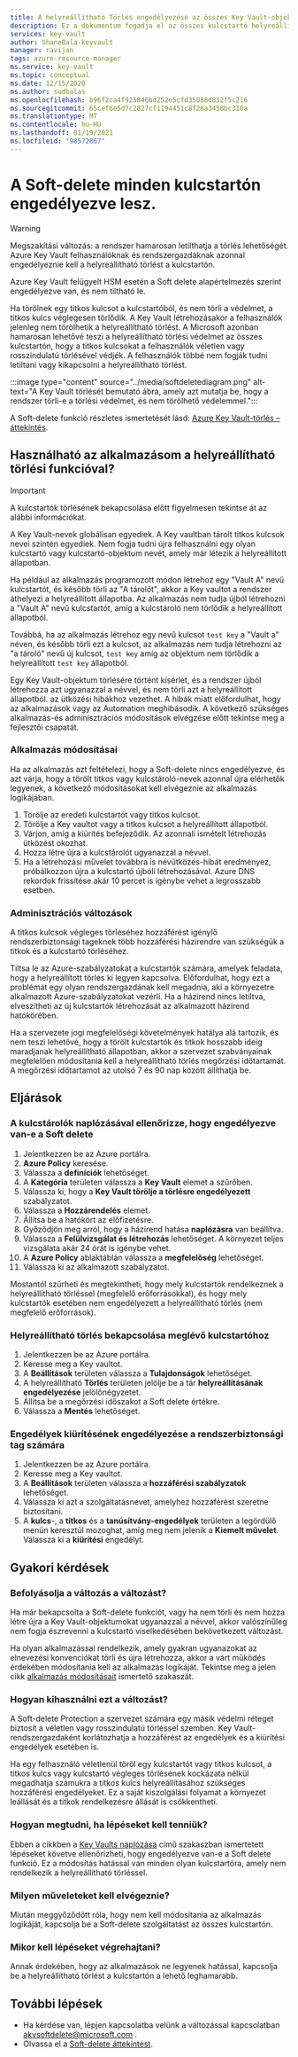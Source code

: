 ```yaml
---
title: A helyreállítható Törlés engedélyezése az összes Key Vault-objektumon – Azure Key Vault | Microsoft Docs
description: Ez a dokumentum fogadja el az összes kulcstartó helyreállítható törlését, valamint az alkalmazás-és adminisztrációs módosítások elvégzését az ütközési hibák elkerülése érdekében.
services: key-vault
author: ShaneBala-keyvault
manager: ravijan
tags: azure-resource-manager
ms.service: key-vault
ms.topic: conceptual
ms.date: 12/15/2020
ms.author: sudbalas
ms.openlocfilehash: b96f2ca4f925846bd252e5cfd35088d832f5c216
ms.sourcegitcommit: 65cef6e5d7c2827cf1194451c8f26a3458bc310a
ms.translationtype: MT
ms.contentlocale: hu-HU
ms.lasthandoff: 01/19/2021
ms.locfileid: "98572867"
---
```

# <a name="soft-delete-will-be-enabled-on-all-key-vaults"></a>A Soft-delete minden kulcstartón engedélyezve lesz.

> [!WARNING]
> Megszakítási változás: a rendszer hamarosan letilthatja a törlés lehetőségét. Azure Key Vault felhasználóknak és rendszergazdáknak azonnal engedélyeznie kell a helyreállítható törlést a kulcstartón.
>
> Azure Key Vault felügyelt HSM esetén a Soft delete alapértelmezés szerint engedélyezve van, és nem tiltható le.

Ha törölnek egy titkos kulcsot a kulcstartóból, és nem törli a védelmet, a titkos kulcs véglegesen törlődik. A Key Vault létrehozásakor a felhasználók jelenleg nem törölhetik a helyreállítható törlést. A Microsoft azonban hamarosan lehetővé teszi a helyreállítható törlési védelmet az összes kulcstartón, hogy a titkos kulcsokat a felhasználók véletlen vagy rosszindulatú törlésével védjék. A felhasználók többé nem fogják tudni letiltani vagy kikapcsolni a helyreállítható törlést.

:::image type="content" source="../media/softdeletediagram.png" alt-text="A Key Vault törlését bemutató ábra, amely azt mutatja be, hogy a rendszer törli-e a törlési védelmet, és nem törölhető védelemmel.":::

A Soft-delete funkció részletes ismertetését lásd: [Azure Key Vault-törlés – áttekintés](soft-delete-overview.md).

## <a name="can-my-application-work-with-soft-delete-enabled"></a>Használható az alkalmazásom a helyreállítható törlési funkcióval?

> [!Important] 
> A kulcstartók törlésének bekapcsolása előtt figyelmesen tekintse át az alábbi információkat.

A Key Vault-nevek globálisan egyediek. A Key vaultban tárolt titkos kulcsok nevei szintén egyediek. Nem fogja tudni újra felhasználni egy olyan kulcstartó vagy kulcstartó-objektum nevét, amely már létezik a helyreállított állapotban. 

Ha például az alkalmazás programozott módon létrehoz egy "Vault A" nevű kulcstartót, és később törli az "A tárolót", akkor a Key vaultot a rendszer áthelyezi a helyreállított állapotba. Az alkalmazás nem tudja újból létrehozni a "Vault A" nevű kulcstartót, amíg a kulcstároló nem törlődik a helyreállított állapotból. 

Továbbá, ha az alkalmazás létrehoz egy nevű kulcsot `test key` a "Vault a" néven, és később törli ezt a kulcsot, az alkalmazás nem tudja létrehozni az "a tároló" nevű új kulcsot, `test key` amíg az objektum nem törlődik a helyreállított `test key` állapotból. 

Egy Key Vault-objektum törlésére történt kísérlet, és a rendszer újból létrehozza azt ugyanazzal a névvel, és nem törli azt a helyreállított állapotból. az ütközési hibákhoz vezethet. A hibák miatt előfordulhat, hogy az alkalmazások vagy az Automation meghibásodik. A következő szükséges alkalmazás-és adminisztrációs módosítások elvégzése előtt tekintse meg a fejlesztői csapatát. 

### <a name="application-changes"></a>Alkalmazás módosításai

Ha az alkalmazás azt feltételezi, hogy a Soft-delete nincs engedélyezve, és azt várja, hogy a törölt titkos vagy kulcstároló-nevek azonnal újra elérhetők legyenek, a következő módosításokat kell elvégeznie az alkalmazás logikájában.

1. Törölje az eredeti kulcstartót vagy titkos kulcsot.
1. Törölje a Key vaultot vagy a titkos kulcsot a helyreállított állapotból.
1. Várjon, amíg a kiürítés befejeződik. Az azonnali ismételt létrehozás ütközést okozhat.
1. Hozza létre újra a kulcstárolót ugyanazzal a névvel.
1. Ha a létrehozási művelet továbbra is névütközés-hibát eredményez, próbálkozzon újra a kulcstartó újbóli létrehozásával. Azure DNS rekordok frissítése akár 10 percet is igénybe vehet a legrosszabb esetben.

### <a name="administration-changes"></a>Adminisztrációs változások

A titkos kulcsok végleges törléséhez hozzáférést igénylő rendszerbiztonsági tageknek több hozzáférési házirendre van szükségük a titkok és a kulcstartó törléséhez.

Tiltsa le az Azure-szabályzatokat a kulcstartók számára, amelyek feladata, hogy a helyreállított törlés ki legyen kapcsolva. Előfordulhat, hogy ezt a problémát egy olyan rendszergazdának kell megadnia, aki a környezetre alkalmazott Azure-szabályzatokat vezérli. Ha a házirend nincs letiltva, elveszítheti az új kulcstartók létrehozását az alkalmazott házirend hatókörében.

Ha a szervezete jogi megfelelőségi követelmények hatálya alá tartozik, és nem teszi lehetővé, hogy a törölt kulcstartók és titkok hosszabb ideig maradjanak helyreállítható állapotban, akkor a szervezet szabványainak megfelelően módosítania kell a helyreállítható törlés megőrzési időtartamát. A megőrzési időtartamot az utolsó 7 és 90 nap között állíthatja be.

## <a name="procedures"></a>Eljárások

### <a name="audit-your-key-vaults-to-check-if-soft-delete-is-enabled"></a>A kulcstárolók naplózásával ellenőrizze, hogy engedélyezve van-e a Soft delete

1. Jelentkezzen be az Azure portálra.
1. **Azure Policy** keresése.
1. Válassza a **definíciók** lehetőséget.
1. A **Kategória** területen válassza a **Key Vault** elemet a szűrőben.
1. Válassza ki, hogy a **Key Vault törölje a törlésre engedélyezett** szabályzatot.
1. Válassza a **Hozzárendelés** elemet.
1. Állítsa be a hatókört az előfizetésre.
1. Győződjön meg arról, hogy a házirend hatása **naplózásra** van beállítva.
1. Válassza a **Felülvizsgálat és létrehozás** lehetőséget. A környezet teljes vizsgálata akár 24 órát is igénybe vehet.
1. A **Azure Policy** ablaktáblán válassza a **megfelelőség** lehetőséget.
1. Válassza ki az alkalmazott szabályzatot.

Mostantól szűrheti és megtekintheti, hogy mely kulcstartók rendelkeznek a helyreállítható törléssel (megfelelő erőforrásokkal), és hogy mely kulcstartók esetében nem engedélyezett a helyreállítható törlés (nem megfelelő erőforrások).

### <a name="turn-on-soft-delete-for-an-existing-key-vault"></a>Helyreállítható törlés bekapcsolása meglévő kulcstartóhoz

1. Jelentkezzen be az Azure portálra.
1. Keresse meg a Key vaultot.
1. A **Beállítások** területen válassza a **Tulajdonságok** lehetőséget.
1. A helyreállítható **Törlés** területen jelölje be a tár **helyreállításának engedélyezése** jelölőnégyzetet.
1. Állítsa be a megőrzési időszakot a Soft delete értékre.
1. Válassza a **Mentés** lehetőséget.

### <a name="grant-purge-access-policy-permissions-to-a-security-principal"></a>Engedélyek kiürítésének engedélyezése a rendszerbiztonsági tag számára

1. Jelentkezzen be az Azure portálra.
1. Keresse meg a Key vaultot.
1. A **Beállítások** területen válassza a **hozzáférési szabályzatok** lehetőséget.
1. Válassza ki azt a szolgáltatásnevet, amelyhez hozzáférést szeretne biztosítani.
1. A **kulcs**-, a **titkos** és a **tanúsítvány-engedélyek** területen a legördülő menün keresztül mozoghat, amíg meg nem jelenik a **Kiemelt művelet**. Válassza ki a **kiürítési** engedélyt.

## <a name="frequently-asked-questions"></a>Gyakori kérdések

### <a name="does-this-change-affect-me"></a>Befolyásolja a változás a változást?

Ha már bekapcsolta a Soft-delete funkciót, vagy ha nem törli és nem hozza létre újra a Key Vault-objektumokat ugyanazzal a névvel, akkor valószínűleg nem fogja észrevenni a kulcstartó viselkedésében bekövetkezett változást.

Ha olyan alkalmazással rendelkezik, amely gyakran ugyanazokat az elnevezési konvenciókat törli és újra létrehozza, akkor a várt működés érdekében módosítania kell az alkalmazás logikáját. Tekintse meg a jelen cikk [alkalmazás módosításait](#application-changes) ismertető szakaszát.

### <a name="how-do-i-benefit-from-this-change"></a>Hogyan kihasználni ezt a változást?

A Soft-delete Protection a szervezet számára egy másik védelmi réteget biztosít a véletlen vagy rosszindulatú törléssel szemben. Key Vault-rendszergazdaként korlátozhatja a hozzáférést az engedélyek és a kiürítési engedélyek esetében is.

Ha egy felhasználó véletlenül töröl egy kulcstartót vagy titkos kulcsot, a titkos kulcs vagy kulcstartó végleges törlésének kockázata nélkül megadhatja számukra a titkos kulcs helyreállításához szükséges hozzáférési engedélyeket. Ez a saját kiszolgálási folyamat a környezet leállását és a titkok rendelkezésre állását is csökkentheti.

### <a name="how-do-i-find-out-if-i-need-to-take-action"></a>Hogyan megtudni, ha lépéseket kell tenniük?

Ebben a cikkben a [Key Vaults naplózása](#audit-your-key-vaults-to-check-if-soft-delete-is-enabled) című szakaszban ismertetett lépéseket követve ellenőrizheti, hogy engedélyezve van-e a Soft delete funkció. Ez a módosítás hatással van minden olyan kulcstartóra, amely nem rendelkezik a helyreállítható törléssel.

### <a name="what-action-do-i-need-to-take"></a>Milyen műveleteket kell elvégeznie?

Miután meggyőződött róla, hogy nem kell módosítania az alkalmazás logikáját, kapcsolja be a Soft-delete szolgáltatást az összes kulcstartón.

### <a name="when-do-i-need-to-take-action"></a>Mikor kell lépéseket végrehajtani?

Annak érdekében, hogy az alkalmazások ne legyenek hatással, kapcsolja be a helyreállítható törlést a kulcstartón a lehető leghamarabb.

## <a name="next-steps"></a>További lépések

- Ha kérdése van, lépjen kapcsolatba velünk a változással kapcsolatban [akvsoftdelete@microsoft.com](mailto:akvsoftdelete@microsoft.com) .
- Olvassa el a [Soft-delete áttekintést](soft-delete-overview.md).
